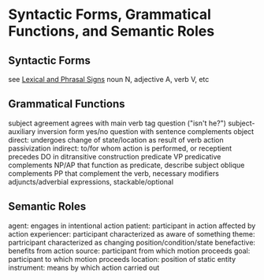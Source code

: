 # Syntactic Forms, Grammatical Functions, and Semantic Roles
## Syntactic Forms
see [Lexical and Phrasal Signs](lexical-phrasal-signs.md)
noun N, adjective A, verb V, etc
## Grammatical Functions
subject
	agreement
		agrees with main verb
	tag question ("isn't he?")
	subject-auxiliary inversion
		form yes/no question with sentence
complements
	object
		direct: undergoes change of state/location as result of verb action
			passivization
		indirect: to/for whom action is performed, or receptient
			precedes DO in ditransitive construction
	predicate
		VP
	predicative complements
		NP/AP that function as predicate, describe subject
	oblique complements
		PP that complement the verb, necessary
modifiers
	adjuncts/adverbial expressions, stackable/optional
## Semantic Roles
agent: engages in intentional action
patient: participant in action affected by action
experiencer: participant characterized as aware of something
theme: partricipant characterized as changing position/condition/state
benefactive: benefits from action
source: participant from which motion proceeds
goal: participant to which motion proceeds
location: position of static entity
instrument: means by which action carried out